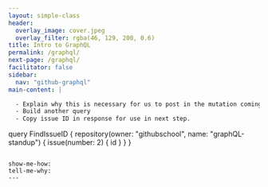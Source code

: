 ```yaml
---
layout: simple-class
header:
  overlay_image: cover.jpeg
  overlay_filter: rgba(46, 129, 200, 0.6)
title: Intro to GraphQL
permalink: /graphql/
next-page: /graphql/
facilitator: false
sidebar:
  nav: "github-graphql"
main-content: |

  - Explain why this is necessary for us to post in the mutation coming up
  - Build another query
  - Copy issue ID in response for use in next step.

  ```
  query FindIssueID {
    repository(owner: "githubschool", name: "graphQL-standup") {
      issue(number: 2) {
        id
      }
    }
  }
  ```

show-me-how:
tell-me-why:
---
```

